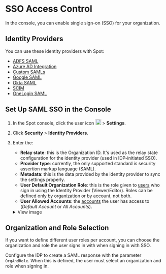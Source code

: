 # SSO Access Control

In the console, you can enable single sign-on (SSO) for your organization.

## Identity Providers

You can use these identity providers with Spot:

- [ADFS SAML](administration/identity-providers/adfs-saml-authentication)
- [Azure AD Integration](administration/identity-providers/azure-active-directory-integration)
- [Custom SAMLs](administration/identity-providers/custom-saml-idp-configuration)
- [Google SAML](administration/identity-providers/google-saml-authentication)
- [Okta SAML](administration/identity-providers/okta-saml-authentication)
- [SCIM](administration/identity-providers/scim)
- [OneLogin SAML](administration/identity-providers/onelogin-saml-authentication)

## Set Up SAML SSO in the Console

1. In the Spot console, click the user icon <img height="18" src="https://docs.spot.io/administration/_media/usericon.png" />  > **Settings**.
2. Click **Security** > **Identity Providers**.
4. Enter the:
    * **Relay state**: this is the Organization ID. It's used as the relay state configuration for the identity provider (used in IDP-initiated SSO).
    * **Provider type**: currently, the only supported standard is security assertion markup language (SAML).
    * **Metadata**: this is the data provided by the identity provider to sync the settings properly.
    * **User Default Organization Role**: this is the role given to [users](administration/users/) who sign in using the Identity Provider (Viewer/Editor). Roles can be defined only by organization or by account, not both.
    * **User Allowed Accounts**: the [accounts](https://docs.spot.io/administration/organizations/) the user has access to (<i>Default Account</i> or <i>All Accounts</i>).
    
   <details>
        <summary markdown="span">View image</summary>
        <img width="500" src="/administration/_media/sss-access-control-01a.png" />

      </details>

## Organization and Role Selection

If you want to define different user roles per account, you can choose the organization and role the user signs in with when signing in with SSO.

Configure the IDP to create a SAML response with the parameter `OrgAndRole`. When this is defined, the user must select an organization and role when signing in.
